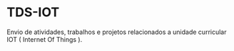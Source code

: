 # TDS-IOT
Envio de atividades, trabalhos e projetos relacionados a unidade curricular IOT ( Internet Of Things ).
